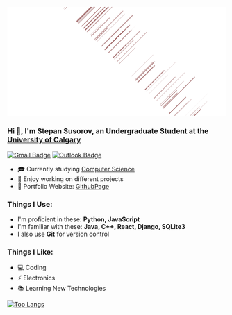 ![Matrix SVG](https://raw.githubusercontent.com/Ba6ySHark/Ba6ySHark/main/readmebg.svg)

### Hi 👋, I'm Stepan Susorov, an Undergraduate Student at the <a href="https://www.ucalgary.ca/">University of Calgary</a>
[![Gmail Badge](https://img.shields.io/badge/-stepan.susorov@gmail.com-c14438?style=flat-square&logo=Gmail&logoColor=white&link=mailto:stepan.susorov@gmail.com)](mailto:stepan.susorov@gmail.com)
[![Outlook Badge](https://img.shields.io/badge/-stepan.susorov@ucalgary.ca-0078D4?style=flat-square&logo=microsoft-outlook&logoColor=white&link=mailto:stpan.susorov@ucalgary.ca)](mailto:stepan.susorov@ucalgary.ca)
- 🎓 Currently studying <a href="https://science.ucalgary.ca/computer-science">Computer Science</a>
- 🔧 Enjoy working on different projects
- 🎯 Portfolio Website: [GithubPage](https://ba6yshark.github.io)

### Things I Use:
- I'm proficient in these:
  **Python, JavaScript**
- I'm familiar with these:
  **Java, C++, React, Django, SQLite3**
- I also use **Git** for version control

### Things I Like:
- 💻 Coding
- ⚡ Electronics
- 📚 Learning New Technologies

[![Top Langs](https://github-readme-stats-git-masterrstaa-rickstaa.vercel.app/api/top-langs/?username=ba6yshark&theme=dracula&layout=compact&langs_count=8)](https://github.com/anuraghazra/github-readme-stats)
